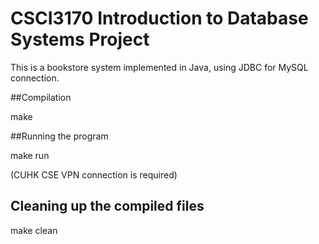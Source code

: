 # CSCI3170 Introduction to Database Systems Project

This is a bookstore system implemented in Java, using JDBC for MySQL connection.

##Compilation

make

##Running the program

make run

(CUHK CSE VPN connection is required)

## Cleaning up the compiled files

make clean
